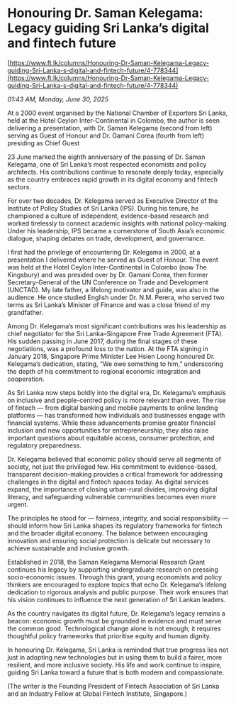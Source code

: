# Honouring Dr. Saman Kelegama:  Legacy guiding Sri Lanka’s digital and fintech future

[https://www.ft.lk/columns/Honouring-Dr-Saman-Kelegama-Legacy-guiding-Sri-Lanka-s-digital-and-fintech-future/4-778344](https://www.ft.lk/columns/Honouring-Dr-Saman-Kelegama-Legacy-guiding-Sri-Lanka-s-digital-and-fintech-future/4-778344)

*01:43 AM, Monday, June 30, 2025*

At a 2000 event organised by the National Chamber of Exporters Sri Lanka, held at the Hotel Ceylon Inter-Continental in Colombo, the author is seen delivering a presentation, with Dr. Saman Kelegama (second from left) serving as Guest of Honour and Dr. Gamani Corea (fourth from left) presiding as Chief Guest

23 June marked the eighth anniversary of the passing of Dr. Saman Kelegama, one of Sri Lanka’s most respected economists and policy architects. His contributions continue to resonate deeply today, especially as the country embraces rapid growth in its digital economy and fintech sectors.

For over two decades, Dr. Kelegama served as Executive Director of the Institute of Policy Studies of Sri Lanka (IPS). During his tenure, he championed a culture of independent, evidence-based research and worked tirelessly to connect academic insights with national policy-making. Under his leadership, IPS became a cornerstone of South Asia’s economic dialogue, shaping debates on trade, development, and governance.

I first had the privilege of encountering Dr. Kelegama in 2000, at a presentation I delivered where he served as Guest of Honour. The event was held at the Hotel Ceylon Inter-Continental in Colombo (now The Kingsbury) and was presided over by Dr. Gamani Corea, then former Secretary-General of the UN Conference on Trade and Development (UNCTAD). My late father, a lifelong motivator and guide, was also in the audience. He once studied English under Dr. N.M. Perera, who served two terms as Sri Lanka’s Minister of Finance and was a close friend of my grandfather.

Among Dr. Kelegama’s most significant contributions was his leadership as chief negotiator for the Sri Lanka–Singapore Free Trade Agreement (FTA). His sudden passing in June 2017, during the final stages of these negotiations, was a profound loss to the nation. At the FTA signing in January 2018, Singapore Prime Minister Lee Hsien Loong honoured Dr. Kelegama’s dedication, stating, “We owe something to him,” underscoring the depth of his commitment to regional economic integration and cooperation.

As Sri Lanka now steps boldly into the digital era, Dr. Kelegama’s emphasis on inclusive and people-centred policy is more relevant than ever. The rise of fintech — from digital banking and mobile payments to online lending platforms — has transformed how individuals and businesses engage with financial systems. While these advancements promise greater financial inclusion and new opportunities for entrepreneurship, they also raise important questions about equitable access, consumer protection, and regulatory preparedness.

Dr. Kelegama believed that economic policy should serve all segments of society, not just the privileged few. His commitment to evidence-based, transparent decision-making provides a critical framework for addressing challenges in the digital and fintech spaces today. As digital services expand, the importance of closing urban-rural divides, improving digital literacy, and safeguarding vulnerable communities becomes even more urgent.

The principles he stood for — fairness, integrity, and social responsibility — should inform how Sri Lanka shapes its regulatory frameworks for fintech and the broader digital economy. The balance between encouraging innovation and ensuring social protection is delicate but necessary to achieve sustainable and inclusive growth.

Established in 2018, the Saman Kelegama Memorial Research Grant continues his legacy by supporting undergraduate research on pressing socio-economic issues. Through this grant, young economists and policy thinkers are encouraged to explore topics that echo Dr. Kelegama’s lifelong dedication to rigorous analysis and public purpose. Their work ensures that his vision continues to influence the next generation of Sri Lankan leaders.

As the country navigates its digital future, Dr. Kelegama’s legacy remains a beacon: economic growth must be grounded in evidence and must serve the common good. Technological change alone is not enough; it requires thoughtful policy frameworks that prioritise equity and human dignity.

In honouring Dr. Kelegama, Sri Lanka is reminded that true progress lies not just in adopting new technologies but in using them to build a fairer, more resilient, and more inclusive society. His life and work continue to inspire, guiding Sri Lanka toward a future that is both modern and compassionate.

(The writer is the Founding President of Fintech Association of Sri Lanka and an Industry Fellow at Global Fintech Institute, Singapore.)

